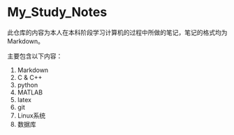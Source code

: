 # My_Study_Notes
此仓库的内容为本人在本科阶段学习计算机的过程中所做的笔记，笔记的格式均为 Markdown。

主要包含以下内容：
1. Markdown
2. C & C++
3. python
4. MATLAB
5. latex
6. git
7. Linux系统
9. 数据库

